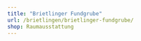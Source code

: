 ```yaml
---
title: "Brietlinger Fundgrube"
url: /brietlingen/brietlinger-fundgrube/
shop: Raumausstattung
---
```

